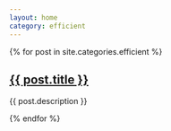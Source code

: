 ```yaml
---
layout: home
category: efficient
---
```


<div class="row">
	{% for post in site.categories.efficient %}
		<div class="col-1">
			<h2><a href="{{ post.url }}">{{ post.title }}</a></h2>
			<p>{{ post.description }}</p>
		</div>
	{% endfor %}
</div>
